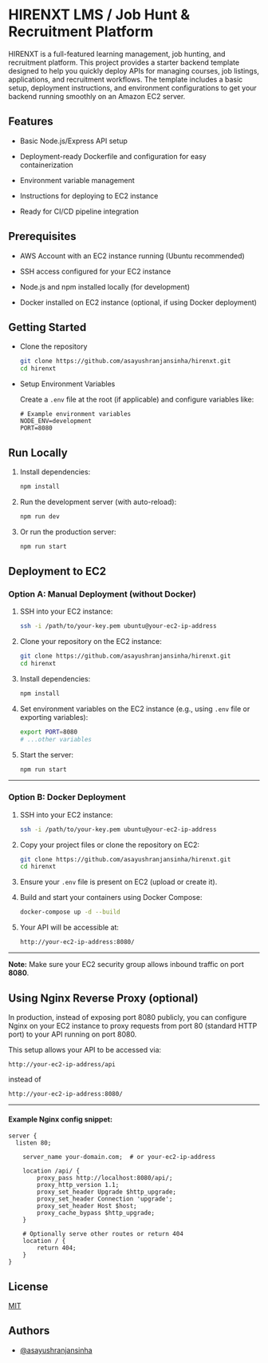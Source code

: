 
# HIRENXT LMS / Job Hunt & Recruitment Platform

HIRENXT is a full-featured learning management, job hunting, and recruitment platform. This project provides a starter backend template designed to help you quickly deploy APIs for managing courses, job listings, applications, and recruitment workflows. The template includes a basic setup, deployment instructions, and environment configurations to get your backend running smoothly on an Amazon EC2 server.

## Features

- Basic Node.js/Express API setup

- Deployment-ready Dockerfile and configuration for easy containerization

- Environment variable management

- Instructions for deploying to EC2 instance

- Ready for CI/CD pipeline integration


## Prerequisites

- AWS Account with an EC2 instance running (Ubuntu recommended)

- SSH access configured for your EC2 instance

- Node.js and npm installed locally (for development)

- Docker installed on EC2 instance (optional, if using Docker deployment)
## Getting Started

- Clone the repository

    ```bash
    git clone https://github.com/asayushranjansinha/hirenxt.git
    cd hirenxt
    ```

- Setup Environment Variables

    Create a `.env` file at the root (if applicable) and configure variables like:

    ```env
    # Example environment variables
    NODE_ENV=development
    PORT=8080
    ```
## Run Locally

1. Install dependencies:

    ```bash
    npm install
    ```

2. Run the development server (with auto-reload):

    ```bash
    npm run dev
    ```

3. Or run the production server:

    ```bash
    npm run start
    ```
## Deployment to EC2

### Option A: Manual Deployment (without Docker)

1. SSH into your EC2 instance:

    ```bash
    ssh -i /path/to/your-key.pem ubuntu@your-ec2-ip-address
    ```

2. Clone your repository on the EC2 instance:

    ```bash
    git clone https://github.com/asayushranjansinha/hirenxt.git
    cd hirenxt
    ```

3. Install dependencies:

    ```bash
    npm install
    ```

4. Set environment variables on the EC2 instance (e.g., using `.env` file or exporting variables):

    ```bash
    export PORT=8080
    # ...other variables
    ```

5. Start the server:

    ```bash
    npm run start
    ```

---

### Option B: Docker Deployment

1. SSH into your EC2 instance:

    ```bash
    ssh -i /path/to/your-key.pem ubuntu@your-ec2-ip-address
    ```

2. Copy your project files or clone the repository on EC2:

    ```bash
    git clone https://github.com/asayushranjansinha/hirenxt.git
    cd hirenxt
    ```

3. Ensure your `.env` file is present on EC2 (upload or create it).

4. Build and start your containers using Docker Compose:

    ```bash
    docker-compose up -d --build
    ```

5. Your API will be accessible at:

    ```
    http://your-ec2-ip-address:8080/
    ```

---

**Note:** Make sure your EC2 security group allows inbound traffic on port **8080**.


## Using Nginx Reverse Proxy (optional)

In production, instead of exposing port 8080 publicly, you can configure Nginx on your EC2 instance to proxy requests from port 80 (standard HTTP port) to your API running on port 8080.

This setup allows your API to be accessed via:
  ```
  http://your-ec2-ip-address/api
  ```
instead of 
  ``` 
  http://your-ec2-ip-address:8080/
  ```

---

#### Example Nginx config snippet:

  ```nginx
  server {
    listen 80;

      server_name your-domain.com;  # or your-ec2-ip-address

      location /api/ {
          proxy_pass http://localhost:8080/api/;
          proxy_http_version 1.1;
          proxy_set_header Upgrade $http_upgrade;
          proxy_set_header Connection 'upgrade';
          proxy_set_header Host $host;
          proxy_cache_bypass $http_upgrade;
      }

      # Optionally serve other routes or return 404
      location / {
          return 404;
      }
  }
  ```
## License

[MIT](https://choosealicense.com/licenses/mit/)


## Authors

- [@asayushranjansinha](https://www.github.com/asayushranjansinha)

